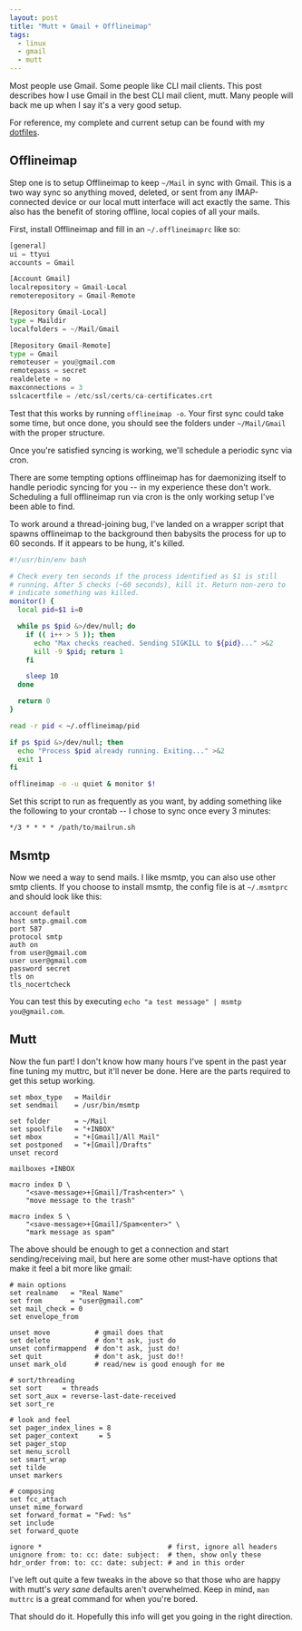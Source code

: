 ```yaml
---
layout: post
title: "Mutt + Gmail + Offlineimap"
tags:
  - linux
  - gmail
  - mutt
---
```


Most people use Gmail. Some people like CLI mail clients. This post
describes how I use Gmail in the best CLI mail client, mutt. Many people
will back me up when I say it's a very good setup.

For reference, my complete and current setup can be found with my 
[dotfiles][].

[dotfiles]: https://github.com/pbrisbin/dotfiles/tree/master/tag-mail-recipient

## Offlineimap

Step one is to setup Offlineimap to keep `~/Mail` in sync with Gmail.
This is a two way sync so anything moved, deleted, or sent from any
IMAP-connected device or our local mutt interface will act exactly
the same. This also has the benefit of storing offline, local
copies of all your mails.

First, install Offlineimap and fill in an `~/.offlineimaprc` like so:

```python
[general]
ui = ttyui
accounts = Gmail

[Account Gmail]
localrepository = Gmail-Local
remoterepository = Gmail-Remote

[Repository Gmail-Local]
type = Maildir
localfolders = ~/Mail/Gmail

[Repository Gmail-Remote]
type = Gmail
remoteuser = you@gmail.com
remotepass = secret
realdelete = no
maxconnections = 3
sslcacertfile = /etc/ssl/certs/ca-certificates.crt
```

Test that this works by running `offlineimap -o`. Your first sync could
take some time, but once done, you should see the folders under
`~/Mail/Gmail` with the proper structure.

Once you're satisfied syncing is working, we'll schedule a periodic sync 
via cron.

<div class="well">
There are some tempting options offlineimap has for daemonizing itself 
to handle periodic syncing for you -- in my experience these don't work. 
Scheduling a full offlineimap run via cron is the only working setup 
I've been able to find.
</div>

To work around a thread-joining bug, I've landed on a wrapper script 
that spawns offlineimap to the background then babysits the process for 
up to 60 seconds. If it appears to be hung, it's killed.

```bash 
#!/usr/bin/env bash

# Check every ten seconds if the process identified as $1 is still 
# running. After 5 checks (~60 seconds), kill it. Return non-zero to 
# indicate something was killed.
monitor() {
  local pid=$1 i=0

  while ps $pid &>/dev/null; do
    if (( i++ > 5 )); then
      echo "Max checks reached. Sending SIGKILL to ${pid}..." >&2
      kill -9 $pid; return 1
    fi

    sleep 10
  done

  return 0
}

read -r pid < ~/.offlineimap/pid

if ps $pid &>/dev/null; then
  echo "Process $pid already running. Exiting..." >&2
  exit 1
fi

offlineimap -o -u quiet & monitor $!
```

Set this script to run as frequently as you want, by adding something 
like the following to your crontab -- I chose to sync once every 3 
minutes:

```
*/3 * * * * /path/to/mailrun.sh
```

## Msmtp

Now we need a way to send mails. I like msmtp, you can also use other
smtp clients. If you choose to install msmtp, the config file is at
`~/.msmtprc` and should look like this:

```
account default 
host smtp.gmail.com
port 587
protocol smtp
auth on
from user@gmail.com
user user@gmail.com
password secret
tls on
tls_nocertcheck
```

You can test this by executing `echo "a test message" | msmtp
you@gmail.com`.

## Mutt

Now the fun part! I don't know how many hours I've spent in the past
year fine tuning my muttrc, but it'll never be done. Here are the parts
required to get this setup working.

```
set mbox_type   = Maildir
set sendmail    = /usr/bin/msmtp

set folder      = ~/Mail
set spoolfile   = "+INBOX"
set mbox        = "+[Gmail]/All Mail"
set postponed   = "+[Gmail]/Drafts"
unset record

mailboxes +INBOX

macro index D \
    "<save-message>+[Gmail]/Trash<enter>" \
    "move message to the trash"

macro index S \
    "<save-message>+[Gmail]/Spam<enter>" \
    "mark message as spam"
```

The above should be enough to get a connection and start 
sending/receiving mail, but here are some other must-have options that 
make it feel a bit more like gmail:

```
# main options
set realname   = "Real Name"
set from       = "user@gmail.com"
set mail_check = 0
set envelope_from

unset move           # gmail does that
set delete           # don't ask, just do
unset confirmappend  # don't ask, just do!
set quit             # don't ask, just do!!
unset mark_old       # read/new is good enough for me

# sort/threading
set sort     = threads
set sort_aux = reverse-last-date-received
set sort_re

# look and feel
set pager_index_lines = 8
set pager_context     = 5
set pager_stop
set menu_scroll
set smart_wrap
set tilde
unset markers

# composing 
set fcc_attach
unset mime_forward
set forward_format = "Fwd: %s"
set include
set forward_quote

ignore *                               # first, ignore all headers
unignore from: to: cc: date: subject:  # then, show only these
hdr_order from: to: cc: date: subject: # and in this order
```

I've left out quite a few tweaks in the above so that those who are
happy with mutt's *very sane* defaults aren't overwhelmed. Keep in mind,
`man muttrc` is a great command for when you're bored.

That should do it. Hopefully this info will get you going in the right
direction.
